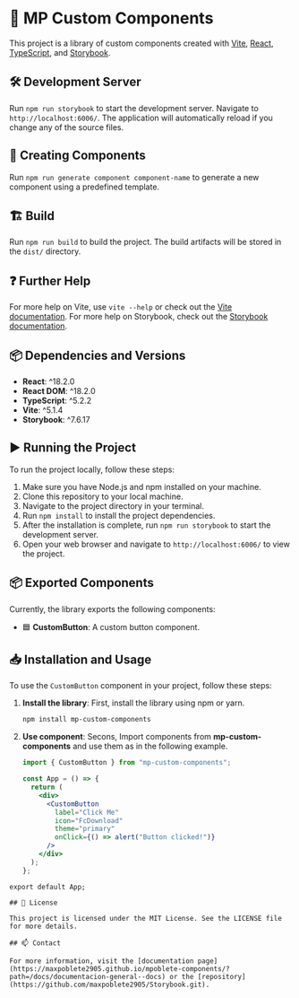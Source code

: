 # 📁 MP Custom Components

This project is a library of custom components created with [Vite](https://vitejs.dev/), [React](https://reactjs.org/), [TypeScript](https://www.typescriptlang.org/), and [Storybook](https://storybook.js.org/).

## 🛠️ Development Server

Run `npm run storybook` to start the development server. Navigate to `http://localhost:6006/`. The application will automatically reload if you change any of the source files.

## 🔧 Creating Components

Run `npm run generate component component-name` to generate a new component using a predefined template.

## 🏗️ Build

Run `npm run build` to build the project. The build artifacts will be stored in the `dist/` directory.

## ❓ Further Help

For more help on Vite, use `vite --help` or check out the [Vite documentation](https://vitejs.dev/guide/). For more help on Storybook, check out the [Storybook documentation](https://storybook.js.org/docs/react/get-started/introduction).

## 📦 Dependencies and Versions

- **React**: ^18.2.0
- **React DOM**: ^18.2.0
- **TypeScript**: ^5.2.2
- **Vite**: ^5.1.4
- **Storybook**: ^7.6.17

## ▶️ Running the Project

To run the project locally, follow these steps:

1. Make sure you have Node.js and npm installed on your machine.
2. Clone this repository to your local machine.
3. Navigate to the project directory in your terminal.
4. Run `npm install` to install the project dependencies.
5. After the installation is complete, run `npm run storybook` to start the development server.
6. Open your web browser and navigate to `http://localhost:6006/` to view the project.

## 📦 Exported Components

Currently, the library exports the following components:

- 🟦 **CustomButton**: A custom button component.

## 📥 Installation and Usage

To use the `CustomButton` component in your project, follow these steps:

1. **Install the library**: First, install the library using npm or yarn.

   ```sh
   npm install mp-custom-components
   ```

2. **Use component**: Secons, Import components from **mp-custom-components** and use them as in the following example.

   ```jsx
   import { CustomButton } from "mp-custom-components";

   const App = () => {
     return (
       <div>
         <CustomButton
           label="Click Me"
           icon="FcDownload"
           theme="primary"
           onClick={() => alert("Button clicked!")}
         />
       </div>
     );
   };
   ```

```
export default App;

## 📝 License

This project is licensed under the MIT License. See the LICENSE file for more details.

## 📫 Contact

For more information, visit the [documentation page](https://maxpoblete2905.github.io/mpoblete-components/?path=/docs/documentacion-general--docs) or the [repository](https://github.com/maxpoblete2905/Storybook.git).
```
